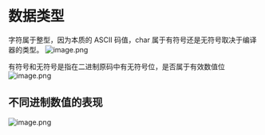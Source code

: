 # 数据类型
字符属于整型，因为本质的 ASCII 码值，char 属于有符号还是无符号取决于编译器的类型。
![image.png](https://s1.vika.cn/space/2024/05/19/93f9c616ad19485ea5a322881e91818d)

有符号和无符号是指在二进制原码中有无符号位，是否属于有效数值位
![image.png](https://s1.vika.cn/space/2024/05/19/0ea72b61c7a54002b58e6a3c735bc0c6)
## 不同进制数值的表现
![image.png](https://s1.vika.cn/space/2024/05/19/083907b504c24587946fb79fa2b4bbec)
